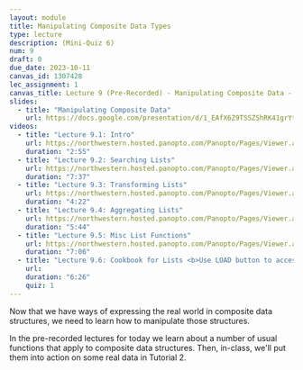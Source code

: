 ```yaml
---
layout: module
title: Manipulating Composite Data Types
type: lecture
description: (Mini-Quiz 6)
num: 9
draft: 0
due_date: 2023-10-11
canvas_id: 1307428
lec_assignment: 1
canvas_title: Lecture 9 (Pre-Recorded) - Manipulating Composite Data - Mini-Quiz 6
slides:
  - title: "Manipulating Composite Data"
    url: https://docs.google.com/presentation/d/1_EAfX6Z9TSSZShRK41grYtlofonWOh6SF6_Ctmaflok/edit?usp=sharing
videos:
  - title: "Lecture 9.1: Intro"
    url: https://northwestern.hosted.panopto.com/Panopto/Pages/Viewer.aspx?id=2b9419a6-cf0e-4254-aed8-b096000701d1
    duration: "2:55"
  - title: "Lecture 9.2: Searching Lists"
    url: https://northwestern.hosted.panopto.com/Panopto/Pages/Viewer.aspx?id=195f51e8-0b74-4a4b-bcd9-b096001e21f6
    duration: "7:37"
  - title: "Lecture 9.3: Transforming Lists"
    url: https://northwestern.hosted.panopto.com/Panopto/Pages/Viewer.aspx?id=9ed5ff89-e5ce-40c3-b510-b096001e21b9
    duration: "4:22"
  - title: "Lecture 9.4: Aggregating Lists"
    url: https://northwestern.hosted.panopto.com/Panopto/Pages/Viewer.aspx?id=1cf8289e-8a1b-4780-a16e-b096001e2181
    duration: "5:44"
  - title: "Lecture 9.5: Misc List Functions"
    url: https://northwestern.hosted.panopto.com/Panopto/Pages/Viewer.aspx?id=0f04f372-a8fb-40b3-8508-b096001e2147
    duration: "7:06"
  - title: "Lecture 9.6: Cookbook for Lists <b>Use LOAD button to access MQ</b>"
    url: 
    duration: "6:26"
    quiz: 1
---
```


Now that we have ways of expressing the real world in composite data structures, we need to learn how to manipulate those structures.

In the pre-recorded lectures for today we learn about a number of usual functions that apply to composite data structures. Then, in-class, we'll put them into action on some real data in Tutorial 2.
